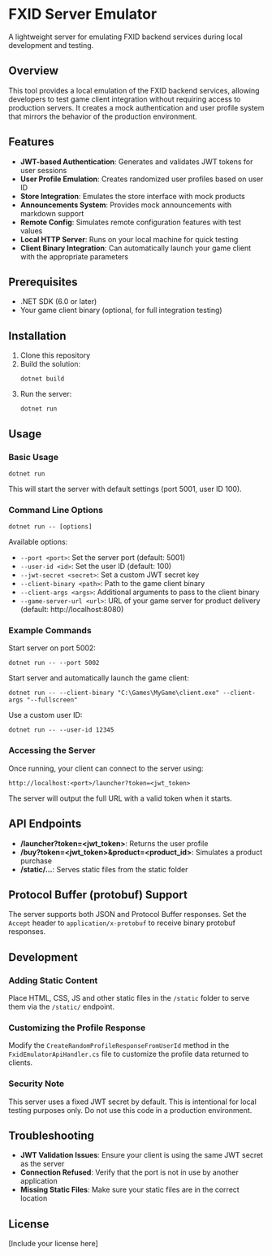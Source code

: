# FXID Server Emulator

A lightweight server for emulating FXID backend services during local development and testing.

## Overview

This tool provides a local emulation of the FXID backend services, allowing developers to test game client integration without requiring access to production servers. It creates a mock authentication and user profile system that mirrors the behavior of the production environment.

## Features

- **JWT-based Authentication**: Generates and validates JWT tokens for user sessions
- **User Profile Emulation**: Creates randomized user profiles based on user ID
- **Store Integration**: Emulates the store interface with mock products
- **Announcements System**: Provides mock announcements with markdown support
- **Remote Config**: Simulates remote configuration features with test values
- **Local HTTP Server**: Runs on your local machine for quick testing
- **Client Binary Integration**: Can automatically launch your game client with the appropriate parameters

## Prerequisites

- .NET SDK (6.0 or later)
- Your game client binary (optional, for full integration testing)

## Installation

1. Clone this repository
2. Build the solution:
   ```
   dotnet build
   ```
3. Run the server:
   ```
   dotnet run
   ```

## Usage

### Basic Usage

```
dotnet run
```

This will start the server with default settings (port 5001, user ID 100).

### Command Line Options

```
dotnet run -- [options]
```

Available options:

- `--port <port>`: Set the server port (default: 5001)
- `--user-id <id>`: Set the user ID (default: 100)
- `--jwt-secret <secret>`: Set a custom JWT secret key
- `--client-binary <path>`: Path to the game client binary
- `--client-args <args>`: Additional arguments to pass to the client binary
- `--game-server-url <url>`: URL of your game server for product delivery (default: http://localhost:8080)

### Example Commands

Start server on port 5002:
```
dotnet run -- --port 5002
```

Start server and automatically launch the game client:
```
dotnet run -- --client-binary "C:\Games\MyGame\client.exe" --client-args "--fullscreen"
```

Use a custom user ID:
```
dotnet run -- --user-id 12345
```

### Accessing the Server

Once running, your client can connect to the server using:
```
http://localhost:<port>/launcher?token=<jwt_token>
```

The server will output the full URL with a valid token when it starts.

## API Endpoints

- **/launcher?token=<jwt_token>**: Returns the user profile
- **/buy?token=<jwt_token>&product=<product_id>**: Simulates a product purchase
- **/static/...**: Serves static files from the static folder

## Protocol Buffer (protobuf) Support

The server supports both JSON and Protocol Buffer responses. Set the `Accept` header to `application/x-protobuf` to receive binary protobuf responses.

## Development

### Adding Static Content

Place HTML, CSS, JS and other static files in the `/static` folder to serve them via the `/static/` endpoint.

### Customizing the Profile Response

Modify the `CreateRandomProfileResponseFromUserId` method in the `FxidEmulatorApiHandler.cs` file to customize the profile data returned to clients.

### Security Note

This server uses a fixed JWT secret by default. This is intentional for local testing purposes only. Do not use this code in a production environment.

## Troubleshooting

- **JWT Validation Issues**: Ensure your client is using the same JWT secret as the server
- **Connection Refused**: Verify that the port is not in use by another application
- **Missing Static Files**: Make sure your static files are in the correct location

## License

[Include your license here]